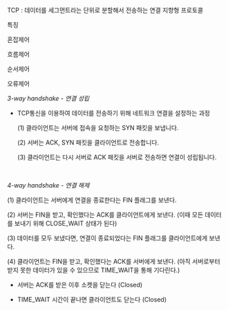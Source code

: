 
TCP
: 데이터를 세그먼트라는 단위로 분할해서 전송하는 연결 지향형 프로토콜

특징
  
  혼잡제어
  
  흐름제어
  
  순서제어
  
  오류제어
  
  *3-way handshake - 연결 성립*

  - TCP통신을 이용하여 데이터를 전송하기 위해 네트워크 연결을 설정하는 과정
    
     (1) 클라이언트는 서버에 접속을 요청하는 SYN 패킷을 보냅니다.
        
     (2) 서버는 ACK, SYN 패킷을 클라이언트로 전송합니다.
        
     (3) 클라이언트는 다시 서버로 ACK 패킷을 서버로 전송하면 연결이 성립됩니다.

    <br>
   
  *4-way handshake - 연결 해제*
  
  (1) 클라이언트는 서버에게 연결을 종료한다는 FIN 플래그를 보낸다.

  (2) 서버는 FIN을 받고, 확인했다는 ACK를 클라이언트에게 보낸다. (이때 모든 데이터를 보내기 위해 CLOSE_WAIT 상태가 된다)

  (3) 데이터를 모두 보냈다면, 연결이 종료되었다는 FIN 플래그를 클라이언트에게 보낸다.

  (4) 클라이언트는 FIN을 받고, 확인했다는 ACK를 서버에게 보낸다. (아직 서버로부터 받지 못한 데이터가 있을 수 있으므로 TIME_WAIT을 통해 기다린다.)

+ 서버는 ACK를 받은 이후 소켓을 닫는다 (Closed)

+ TIME_WAIT 시간이 끝나면 클라이언트도 닫는다 (Closed)

